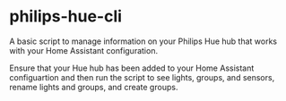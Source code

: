 # philips-hue-cli

A basic script to manage information on your Philips Hue hub that works with your Home Assistant configuration.

Ensure that your Hue hub has been added to your Home Assistant configuartion and then run the script to see lights, groups, and sensors, rename lights and groups, and create groups.

